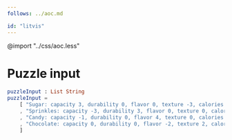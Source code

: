 ```yaml
---
follows: ../aoc.md

id: "litvis"
---
```


@import "../css/aoc.less"

# Puzzle input

```elm {l=hidden r}
puzzleInput : List String
puzzleInput =
    [ "Sugar: capacity 3, durability 0, flavor 0, texture -3, calories 2"
    , "Sprinkles: capacity -3, durability 3, flavor 0, texture 0, calories 9"
    , "Candy: capacity -1, durability 0, flavor 4, texture 0, calories 1"
    , "Chocolate: capacity 0, durability 0, flavor -2, texture 2, calories 8"
    ]
```
